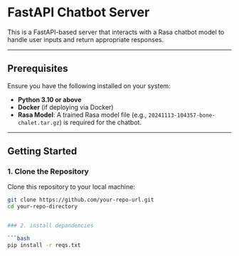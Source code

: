 # FastAPI Chatbot Server

This is a FastAPI-based server that interacts with a Rasa chatbot model to handle user inputs and return appropriate responses.

---

## Prerequisites

Ensure you have the following installed on your system:

- **Python 3.10 or above**  
- **Docker** (if deploying via Docker)  
- **Rasa Model**: A trained Rasa model file (e.g., `20241113-104357-bone-chalet.tar.gz`) is required for the chatbot.

---

## Getting Started

### 1. Clone the Repository

Clone this repository to your local machine:

```bash
git clone https://github.com/your-repo-url.git
cd your-repo-directory


### 2. install depandencies

```bash
pip install -r reqs.txt
